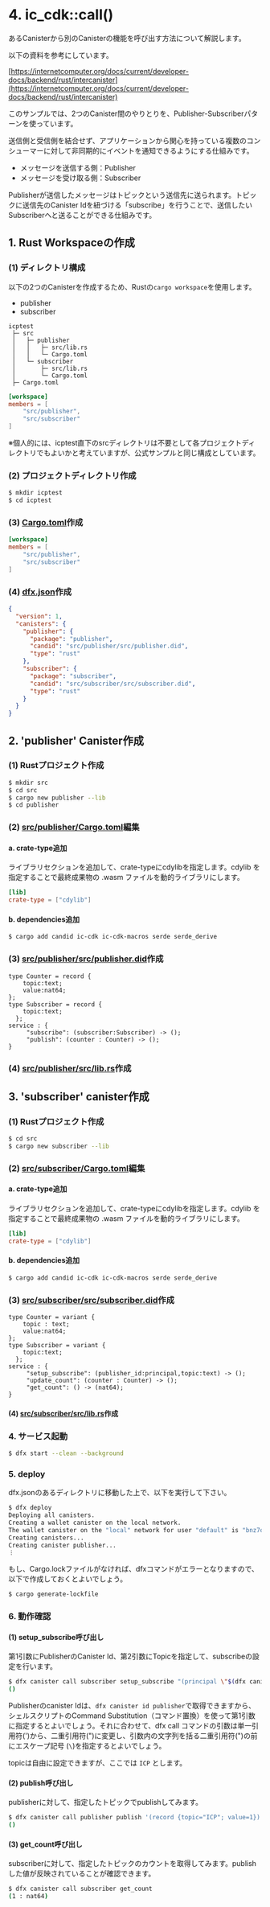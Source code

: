 # 4. ic_cdk::call()

あるCanisterから別のCanisterの機能を呼び出す方法について解説します。

以下の資料を参考にしています。

[https://internetcomputer.org/docs/current/developer-docs/backend/rust/intercanister](https://internetcomputer.org/docs/current/developer-docs/backend/rust/intercanister)

このサンプルでは、2つのCanister間のやりとりを、Publisher-Subscriberパターンを使っています。

送信側と受信側を結合せず、アプリケーションから関心を持っている複数のコンシューマーに対して非同期的にイベントを通知できるようにする仕組みです。

- メッセージを送信する側：Publisher
- メッセージを受け取る側：Subscriber

Publisherが送信したメッセージはトピックという送信先に送られます。トピックに送信先のCanister Idを紐づける「subscribe」を行うことで、送信したいSubscriberへと送ることができる仕組みです。

## 1. Rust Workspaceの作成

### (1) ディレクトリ構成

以下の2つのCanisterを作成するため、Rustの`cargo workspace`を使用します。

- publisher
- subscriber

```
icptest
 ├─ src
 │   ├─ publisher
 │   │   ├─ src/lib.rs
 │   │   └─ Cargo.toml
 │   └─ subscriber
 │       ├─ src/lib.rs
 │       └─ Cargo.toml
 ├─ Cargo.toml
```

```toml
[workspace]
members = [
    "src/publisher",
    "src/subscriber"
]
```

※個人的には、icptest直下のsrcディレクトリは不要として各プロジェクトディレクトリでもよいかと考えていますが、公式サンプルと同じ構成としています。

### (2) プロジェクトディレクトリ作成

```bash
$ mkdir icptest
$ cd icptest
```

### (3) [Cargo.toml](Cargo.toml)作成

```toml
[workspace]
members = [
    "src/publisher",
    "src/subscriber"
]
```

### (4) [dfx.json](dfx.json)作成

```json
{
  "version": 1,
  "canisters": {
    "publisher": {
      "package": "publisher",
      "candid": "src/publisher/src/publisher.did",
      "type": "rust"
    },
    "subscriber": {
      "package": "subscriber",
      "candid": "src/subscriber/src/subscriber.did",
      "type": "rust"
    }
  }
}
```

## 2. 'publisher' Canister作成

### (1) Rustプロジェクト作成

```bash
$ mkdir src
$ cd src
$ cargo new publisher --lib
$ cd publisher
```

### (2) [src/publisher/Cargo.toml](src/publisher/Cargo.toml)編集

#### a. crate-type追加

ライブラリセクションを追加して、crate-typeにcdylibを指定します。cdylib を指定することで最終成果物の .wasm ファイルを動的ライブラリにします。

```toml
[lib]
crate-type = ["cdylib"]
```

#### b. dependencies追加

```bash
$ cargo add candid ic-cdk ic-cdk-macros serde serde_derive
```

### (3) [src/publisher/src/publisher.did](src/publisher/src/publisher.did)作成

```
type Counter = record {
    topic:text;
    value:nat64;
};
type Subscriber = record {
    topic:text;
  };
service : {
     "subscribe": (subscriber:Subscriber) -> ();
     "publish": (counter : Counter) -> ();
}
```

### (4) [src/publisher/src/lib.rs](src/publisher/src/lib.rs)作成

## 3. 'subscriber' canister作成

### (1) Rustプロジェクト作成

```bash
$ cd src
$ cargo new subscriber --lib
```

### (2) [src/subscriber/Cargo.toml](src/publisher/Cargo.toml)編集

#### a. crate-type追加

ライブラリセクションを追加して、crate-typeにcdylibを指定します。cdylib を指定することで最終成果物の .wasm ファイルを動的ライブラリにします。

```toml
[lib]
crate-type = ["cdylib"]
```

#### b. dependencies追加

```bash
$ cargo add candid ic-cdk ic-cdk-macros serde serde_derive
```

### (3) [src/subscriber/src/subscriber.did](src/subscriber/src/subscriber.did)作成

```
type Counter = variant {
    topic : text;
    value:nat64;
};
type Subscriber = variant {
    topic:text;
  };
service : {
     "setup_subscribe": (publisher_id:principal,topic:text) -> ();
     "update_count": (counter : Counter) -> ();
     "get_count": () -> (nat64);
}
```

#### (4) [src/subscriber/src/lib.rs](src/subscriber/src/lib.rs)作成


### 4. サービス起動

```bash
$ dfx start --clean --background
```

### 5. deploy

dfx.jsonのあるディレクトリに移動した上で、以下を実行して下さい。

```bash
$ dfx deploy
Deploying all canisters.
Creating a wallet canister on the local network.
The wallet canister on the "local" network for user "default" is "bnz7o-iuaaa-aaaaa-qaaaa-cai"
Creating canisters...
Creating canister publisher...
︙
```

もし、Cargo.lockファイルがなければ、dfxコマンドがエラーとなりますので、以下で作成しておくとよいでしょう。

```bash
$ cargo generate-lockfile
```

### 6. 動作確認

#### (1) setup_subscribe呼び出し

第1引数にPublisherのCanister Id、第2引数にTopicを指定して、subscribeの設定を行います。

```bash
$ dfx canister call subscriber setup_subscribe "(principal \"$(dfx canister id publisher)\",\"ICP\")"
()
```

Publisherのcanister Idは、`dfx canister id publisher`で取得できますから、シェルスクリプトのCommand Substitution（コマンド置換）を使って第1引数に指定するとよいでしょう。それに合わせて、dfx call コマンドの引数は単一引用符(')から、二重引用符(")に変更し、引数内の文字列を括る二重引用符(")の前にエスケープ記号 (`\`)を指定するとよいでしょう。

topicは自由に設定できますが、ここでは `ICP` とします。

#### (2) publish呼び出し

publisherに対して、指定したトピックでpublishしてみます。

```bash
$ dfx canister call publisher publish '(record {topic="ICP"; value=1})'
()
```

#### (3) get_count呼び出し

subscriberに対して、指定したトピックのカウントを取得してみます。publishした値が反映されていることが確認できます。

```bash
$ dfx canister call subscriber get_count
(1 : nat64)
```
